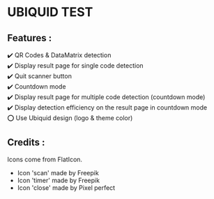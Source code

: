 # UBIQUID TEST

## Features :

:heavy_check_mark: QR Codes & DataMatrix detection  
:heavy_check_mark: Display result page for single code detection  
:heavy_check_mark: Quit scanner button  
:heavy_check_mark: Countdown mode  
:heavy_check_mark: Display result page for multiple code detection (countdown mode)  
:heavy_check_mark: Display detection efficiency on the result page in countdown mode  
:o: Use Ubiquid design (logo & theme color)  


## Credits :
Icons come from FlatIcon.
- Icon 'scan' made by Freepik
- Icon 'timer' made by Freepik
- Icon 'close' made by Pixel perfect
